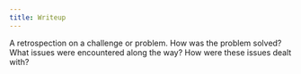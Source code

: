 ```yaml
---
title: Writeup
---
```


A retrospection on a challenge or problem. How was the problem solved? What issues were encountered along the way? How were these issues dealt with?
